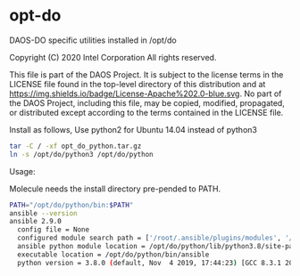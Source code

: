 # opt-do

DAOS-DO specific utilities installed in /opt/do

Copyright (C) 2020 Intel Corporation
All rights reserved.

This file is part of the DAOS Project. It is subject to the license terms
in the LICENSE file found in the top-level directory of this distribution
and at https://img.shields.io/badge/License-Apache%202.0-blue.svg.
No part of the DAOS Project, including this file, may be copied, modified,
propagated, or distributed except according to the terms contained in the
LICENSE file.


Install as follows, Use python2 for Ubuntu 14.04 instead of python3

~~~ bash
tar -C / -xf opt_do_python.tar.gz
ln -s /opt/do/python3 /opt/do/python
~~~

Usage:

Molecule needs the install directory pre-pended to PATH.

~~~ bash
PATH="/opt/do/python/bin:$PATH"
ansible --version
ansible 2.9.0
  config file = None
  configured module search path = ['/root/.ansible/plugins/modules', '/usr/share/ansible/plugins/modules']
  ansible python module location = /opt/do/python/lib/python3.8/site-packages/ansible
  executable location = /opt/do/python/bin/ansible
  python version = 3.8.0 (default, Nov  4 2019, 17:44:23) [GCC 8.3.1 20190223 (Red Hat 8.3.1-2)]
~~~

